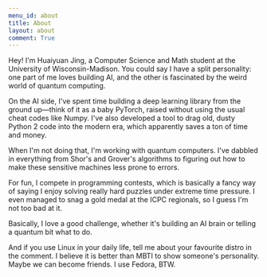 ```yaml
---
menu_id: about
title: About
layout: about
comment: True
---
```


Hey! I'm Huaiyuan Jing, a Computer Science and Math student at the University of Wisconsin-Madison. You could say I have a split personality: one part of me loves building AI, and the other is fascinated by the weird world of quantum computing.

On the AI side, I've spent time building a deep learning library from the ground up—think of it as a baby PyTorch, raised without using the usual cheat codes like Numpy. I've also developed a tool to drag old, dusty Python 2 code into the modern era, which apparently saves a ton of time and money.

When I'm not doing that, I'm working with quantum computers. I've dabbled in everything from Shor's and Grover's algorithms to figuring out how to make these sensitive machines less prone to errors.

For fun, I compete in programming contests, which is basically a fancy way of saying I enjoy solving really hard puzzles under extreme time pressure. I even managed to snag a gold medal at the ICPC regionals, so I guess I'm not too bad at it.

Basically, I love a good challenge, whether it's building an AI brain or telling a quantum bit what to do.

And if you use Linux in your daily life, tell me about your favourite distro in the comment. I believe it is better than MBTI to show someone's personality. Maybe we can become friends. I use Fedora, BTW.
